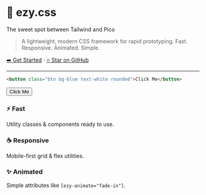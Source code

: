 # 🫧 ezy.css

The sweet spot between Tailwind and Pico

> A lightweight, modern CSS framework for rapid prototyping.
> Fast. Responsive. Animated. Simple.

[➡️ Get Started](getting-started.md) · [⭐ Star on GitHub](https://github.com/arjungbtz/ezy.css)

---

```html
<button class="btn bg-blue text-white rounded">Click Me</button>
````

<button class="btn bg-blue text-white rounded">Click Me</button>

<div class="grid gap-4">
    <div class="card card-glass rounded-sm hover-scale-sm transition-md">
        <h3>⚡ Fast</h3>
        <p>Utility classes & components ready to use.</p>
    </div>
    <div class="card card-glass rounded-sm hover-scale-sm transition-md">
        <h3>☕️ Responsive</h3>
        <p>Mobile-first grid & flex utilities.</p>
    </div>
    <div class="card card-glass rounded-sm hover-scale-sm transition-md">
        <h3>✨ Animated</h3>
        <p>Simple attributes like <code>[ezy-animate="fade-in"]</code>.</p>
    </div>
</div>